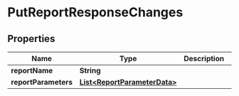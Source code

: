 
# PutReportResponseChanges

## Properties
Name | Type | Description | Notes
------------ | ------------- | ------------- | -------------
**reportName** | **String** |  |  [optional]
**reportParameters** | [**List&lt;ReportParameterData&gt;**](ReportParameterData.md) |  |  [optional]



